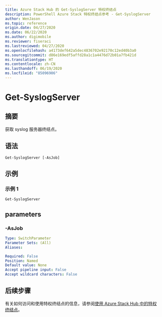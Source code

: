 ```yaml
---
title: Azure Stack Hub 的 Get-SyslogServer 特权终结点
description: PowerShell Azure Stack 特权终结点参考 - Get-SyslogServer
author: WenJason
ms.topic: reference
origin.date: 04/27/2020
ms.date: 06/22/2020
ms.author: digimobile
ms.reviewer: fiseraci
ms.lastreviewed: 04/27/2020
ms.openlocfilehash: a4173def642a5dec4836702e92170c12ed40b3a0
ms.sourcegitcommit: d86e169edf5affd28a1c1a4476d72b01a7fb421d
ms.translationtype: HT
ms.contentlocale: zh-CN
ms.lasthandoff: 06/19/2020
ms.locfileid: "85096906"
---
```

# <a name="get-syslogserver"></a>Get-SyslogServer

## <a name="synopsis"></a>摘要
获取 syslog 服务器终结点。

## <a name="syntax"></a>语法

```
Get-SyslogServer [-AsJob]
```

## <a name="examples"></a>示例

### <a name="example-1"></a>示例 1
```
Get-SyslogServer
```

## <a name="parameters"></a>parameters

### <a name="-asjob"></a>-AsJob


```yaml
Type: SwitchParameter
Parameter Sets: (All)
Aliases:

Required: False
Position: Named
Default value: None
Accept pipeline input: False
Accept wildcard characters: False
```

## <a name="next-steps"></a>后续步骤

有关如何访问和使用特权终结点的信息，请参阅[使用 Azure Stack Hub 中的特权终结点](https://docs.microsoft.com/azure-stack/operator/azure-stack-privileged-endpoint)。